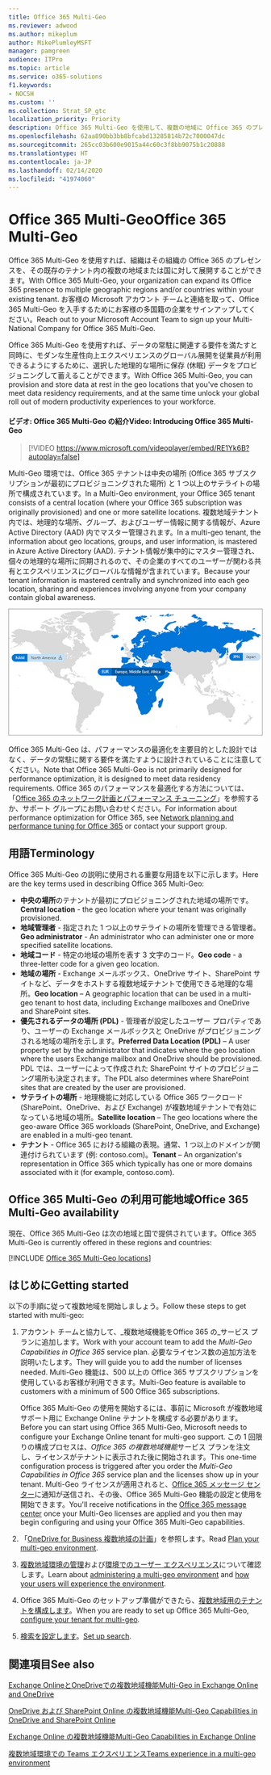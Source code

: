 ```yaml
---
title: Office 365 Multi-Geo
ms.reviewer: adwood
ms.author: mikeplum
author: MikePlumleyMSFT
manager: pamgreen
audience: ITPro
ms.topic: article
ms.service: o365-solutions
f1.keywords:
- NOCSH
ms.custom: ''
ms.collection: Strat_SP_gtc
localization_priority: Priority
description: Office 365 Multi-Geo を使用して、複数の地域に Office 365 のプレゼンスを展開します。
ms.openlocfilehash: 62aa890bb3bb8bfcabd13285814b72c7000047dc
ms.sourcegitcommit: 265cc03b600e9015a44c60c3f8bb9075b1c20888
ms.translationtype: HT
ms.contentlocale: ja-JP
ms.lasthandoff: 02/14/2020
ms.locfileid: "41974060"
---
```

# <a name="office-365-multi-geo"></a><span data-ttu-id="0dc69-103">Office 365 Multi-Geo</span><span class="sxs-lookup"><span data-stu-id="0dc69-103">Office 365 Multi-Geo</span></span>

<span data-ttu-id="0dc69-104">Office 365 Multi-Geo を使用すれば、組織はその組織の Office 365 のプレゼンスを、その既存のテナント内の複数の地域または国に対して展開することができます。</span><span class="sxs-lookup"><span data-stu-id="0dc69-104">With Office 365 Multi-Geo, your organization can expand its Office 365 presence to multiple geographic regions and/or countries within your existing tenant.</span></span> <span data-ttu-id="0dc69-105">お客様の Microsoft アカウント チームと連絡を取って、Office 365 Multi-Geo を入手するためにお客様の多国籍の企業をサインアップしてください。</span><span class="sxs-lookup"><span data-stu-id="0dc69-105">Reach out to your Microsoft Account Team to sign up your Multi-National Company for Office 365 Multi-Geo.</span></span>
  
<span data-ttu-id="0dc69-106">Office 365 Multi-Geo を使用すれば、データの常駐に関連する要件を満たすと同時に、モダンな生産性向上エクスペリエンスのグローバル展開を従業員が利用できるようにするために、選択した地理的な場所に保存 (休眠) データをプロビジョニングして蓄えることができます。</span><span class="sxs-lookup"><span data-stu-id="0dc69-106">With Office 365 Multi-Geo, you can provision and store data at rest in the geo locations that you've chosen to meet data residency requirements, and at the same time unlock your global roll out of modern productivity experiences to your workforce.</span></span>

#### <a name="video-introducing-office-365-multi-geo"></a><span data-ttu-id="0dc69-107">ビデオ: Office 365 Multi-Geo の紹介</span><span class="sxs-lookup"><span data-stu-id="0dc69-107">Video: Introducing Office 365 Multi-Geo</span></span>

> [!VIDEO https://www.microsoft.com/videoplayer/embed/RE1Yk6B?autoplay=false]

<span data-ttu-id="0dc69-108">Multi-Geo 環境では、Office 365 テナントは中央の場所 (Office 365 サブスクリプションが最初にプロビジョニングされた場所) と 1 つ以上のサテライトの場所で構成されています。</span><span class="sxs-lookup"><span data-stu-id="0dc69-108">In a Multi-Geo environment, your Office 365 tenant consists of a central location (where your Office 365 subscription was originally provisioned) and one or more satellite locations.</span></span> <span data-ttu-id="0dc69-109">複数地域テナント内では、地理的な場所、グループ、およびユーザー情報に関する情報が、Azure Active Directory (AAD) 内でマスター管理されます。</span><span class="sxs-lookup"><span data-stu-id="0dc69-109">In a multi-geo tenant, the information about geo locations, groups, and user information, is mastered in Azure Active Directory (AAD).</span></span> <span data-ttu-id="0dc69-110">テナント情報が集中的にマスター管理され、個々の地理的な場所に同期されるので、その企業のすべてのユーザーが関わる共有とエクスペリエンスにグローバルな情報が含まれています。</span><span class="sxs-lookup"><span data-stu-id="0dc69-110">Because your tenant information is mastered centrally and synchronized into each geo location, sharing and experiences involving anyone from your company contain global awareness.</span></span>

![SharePoint 管理センター メニューの複数地域マップのスクリーンショット](media/multi-geo-world-map.png)

<span data-ttu-id="0dc69-112">Office 365 Multi-Geo は、パフォーマンスの最適化を主要目的とした設計ではなく、データの常駐に関する要件を満たすように設計されていることに注意してください。</span><span class="sxs-lookup"><span data-stu-id="0dc69-112">Note that Office 365 Multi-Geo is not primarily designed for performance optimization, it is designed to meet data residency requirements.</span></span> <span data-ttu-id="0dc69-113">Office 365 のパフォーマンスを最適化する方法については、「[Office 365 のネットワーク計画とパフォーマンス チューニング](https://support.office.com/article/e5f1228c-da3c-4654-bf16-d163daee8848)」を参照するか、サポート グループにお問い合わせください。</span><span class="sxs-lookup"><span data-stu-id="0dc69-113">For information about performance optimization for Office 365, see [Network planning and performance tuning for Office 365](https://support.office.com/article/e5f1228c-da3c-4654-bf16-d163daee8848) or contact your support group.</span></span>

## <a name="terminology"></a><span data-ttu-id="0dc69-114">用語</span><span class="sxs-lookup"><span data-stu-id="0dc69-114">Terminology</span></span>

<span data-ttu-id="0dc69-115">Office 365 Multi-Geo の説明に使用される重要な用語を以下に示します。</span><span class="sxs-lookup"><span data-stu-id="0dc69-115">Here are the key terms used in describing Office 365 Multi-Geo:</span></span>

- <span data-ttu-id="0dc69-116">**中央の場所**のテナントが最初にプロビジョニングされた地域の場所です。</span><span class="sxs-lookup"><span data-stu-id="0dc69-116">**Central location** - the geo location where your tenant was originally provisioned.</span></span>
- <span data-ttu-id="0dc69-117">**地域管理者** - 指定された 1 つ以上のサテライトの場所を管理できる管理者。</span><span class="sxs-lookup"><span data-stu-id="0dc69-117">**Geo administrator** - An administrator who can administer one or more specified satellite locations.</span></span>
- <span data-ttu-id="0dc69-118">**地域コード** - 特定の地域の場所を表す 3 文字のコード。</span><span class="sxs-lookup"><span data-stu-id="0dc69-118">**Geo code** - a three-letter code for a given geo location.</span></span>
- <span data-ttu-id="0dc69-119">**地域の場所** - Exchange メールボックス、OneDrive サイト、SharePoint サイトなど、データをホストする複数地域テナントで使用できる地理的な場所。</span><span class="sxs-lookup"><span data-stu-id="0dc69-119">**Geo location** – A geographic location that can be used in a multi-geo tenant to host data, including Exchange mailboxes and OneDrive and SharePoint sites.</span></span>
- <span data-ttu-id="0dc69-120">**優先されるデータの場所 (PDL)** - 管理者が設定したユーザー プロパティであり、ユーザーの Exchange メールボックスと OneDrive がプロビジョニングされる地域の場所を示します。</span><span class="sxs-lookup"><span data-stu-id="0dc69-120">**Preferred Data Location (PDL)** – A user property set by the administrator that indicates where the geo location where the users Exchange mailbox and OneDrive should be provisioned.</span></span> <span data-ttu-id="0dc69-121">PDL では、ユーザーによって作成された SharePoint サイトのプロビジョニング場所も決定されます。</span><span class="sxs-lookup"><span data-stu-id="0dc69-121">The PDL also determines where SharePoint sites that are created by the user are provisioned.</span></span>
- <span data-ttu-id="0dc69-122">**サテライトの場所** - 地理機能に対応している Office 365 ワークロード (SharePoint、OneDrive、および Exchange) が複数地域テナントで有効になっている地域の場所。</span><span class="sxs-lookup"><span data-stu-id="0dc69-122">**Satellite location** – The geo locations where the geo-aware Office 365 workloads (SharePoint, OneDrive, and Exchange) are enabled in a multi-geo tenant.</span></span>
- <span data-ttu-id="0dc69-123">**テナント** - Office 365 における組織の表現。通常、1 つ以上のドメインが関連付けられています (例: contoso.com)。</span><span class="sxs-lookup"><span data-stu-id="0dc69-123">**Tenant** – An organization's representation in Office 365 which typically has one or more domains associated with it (for example, contoso.com).</span></span>

## <a name="office-365-multi-geo-availability"></a><span data-ttu-id="0dc69-124">Office 365 Multi-Geo の利用可能地域</span><span class="sxs-lookup"><span data-stu-id="0dc69-124">Office 365 Multi-Geo availability</span></span>

<span data-ttu-id="0dc69-125">現在、Office 365 Multi-Geo は次の地域と国で提供されています。</span><span class="sxs-lookup"><span data-stu-id="0dc69-125">Office 365 Multi-Geo is currently offered in these regions and countries:</span></span>

[!INCLUDE [Office 365 Multi-Geo locations](includes/office-365-multi-geo-locations.md)]

## <a name="getting-started"></a><span data-ttu-id="0dc69-126">はじめに</span><span class="sxs-lookup"><span data-stu-id="0dc69-126">Getting started</span></span>

<span data-ttu-id="0dc69-127">以下の手順に従って複数地域を開始しましょう。</span><span class="sxs-lookup"><span data-stu-id="0dc69-127">Follow these steps to get started with multi-geo:</span></span>

1. <span data-ttu-id="0dc69-128">アカウント チームと協力して、_複数地域機能をOffice 365 の_サービス プランに追加します。</span><span class="sxs-lookup"><span data-stu-id="0dc69-128">Work with your account team to add the _Multi-Geo Capabilities in Office 365_ service plan.</span></span> <span data-ttu-id="0dc69-129">必要なライセンス数の追加方法を説明いたします。</span><span class="sxs-lookup"><span data-stu-id="0dc69-129">They will guide you to add the number of licenses needed.</span></span> <span data-ttu-id="0dc69-130">Multi-Geo 機能は、500 以上の Office 365 サブスクリプションを使用しているお客様が利用できます。</span><span class="sxs-lookup"><span data-stu-id="0dc69-130">Multi-Geo feature is available to customers with a minimum of 500 Office 365 subscriptions.</span></span>

   <span data-ttu-id="0dc69-131">Office 365 Multi-Geo の使用を開始するには、事前に Microsoft が複数地域サポート用に Exchange Online テナントを構成する必要があります。</span><span class="sxs-lookup"><span data-stu-id="0dc69-131">Before you can start using Office 365 Multi-Geo, Microsoft needs to configure your Exchange Online tenant for multi-geo support.</span></span> <span data-ttu-id="0dc69-132">この 1 回限りの構成プロセスは、*Office 365 の複数地域機能*サービス プランを注文し、ライセンスがテナントに表示された後に開始されます。</span><span class="sxs-lookup"><span data-stu-id="0dc69-132">This one-time configuration process is triggered after you order the *Multi-Geo Capabilities in Office 365* service plan and the licenses show up in your tenant.</span></span> <span data-ttu-id="0dc69-133">Multi-Geo ライセンスが適用されると、[Office 365 メッセージ センター](https://support.office.com/article/38FB3333-BFCC-4340-A37B-DEDA509C2093)に通知が送信され、その後、Office 365 Multi-Geo 機能の設定と使用を開始できます。</span><span class="sxs-lookup"><span data-stu-id="0dc69-133">You'll receive notifications in the [Office 365 message center](https://support.office.com/article/38FB3333-BFCC-4340-A37B-DEDA509C2093) once your Multi-Geo licenses are applied and you then may begin configuring and using your Office 365 Multi-Geo capabilities.</span></span>

2. <span data-ttu-id="0dc69-134">「[OneDrive for Business 複数地域の計画](plan-for-multi-geo.md)」を参照します。</span><span class="sxs-lookup"><span data-stu-id="0dc69-134">Read [Plan your multi-geo environment](plan-for-multi-geo.md).</span></span>

3. <span data-ttu-id="0dc69-135">[複数地域環境の管理](administering-a-multi-geo-environment.md)および[環境でのユーザー エクスペリエンス](multi-geo-user-experience.md)について確認します。</span><span class="sxs-lookup"><span data-stu-id="0dc69-135">Learn about [administering a multi-geo environment](administering-a-multi-geo-environment.md) and [how your users will experience the environment](multi-geo-user-experience.md).</span></span>

4. <span data-ttu-id="0dc69-136">Office 365 Multi-Geo のセットアップ準備ができたら、[複数地域用のテナントを構成します](multi-geo-tenant-configuration.md)。</span><span class="sxs-lookup"><span data-stu-id="0dc69-136">When you are ready to set up Office 365 Multi-Geo, [configure your tenant for multi-geo](multi-geo-tenant-configuration.md).</span></span>

5. <span data-ttu-id="0dc69-137">[検索を設定します](configure-search-for-multi-geo.md)。</span><span class="sxs-lookup"><span data-stu-id="0dc69-137">[Set up search](configure-search-for-multi-geo.md).</span></span>

## <a name="see-also"></a><span data-ttu-id="0dc69-138">関連項目</span><span class="sxs-lookup"><span data-stu-id="0dc69-138">See also</span></span>

[<span data-ttu-id="0dc69-139">Exchange OnlineとOneDriveでの複数地域機能</span><span class="sxs-lookup"><span data-stu-id="0dc69-139">Multi-Geo in Exchange Online and OneDrive</span></span>](https://Aka.ms/GoMultiGeo)

[<span data-ttu-id="0dc69-140">OneDrive および SharePoint Online の複数地域機能</span><span class="sxs-lookup"><span data-stu-id="0dc69-140">Multi-Geo Capabilities in OneDrive and SharePoint Online</span></span>](https://docs.microsoft.com/office365/enterprise/multi-geo-capabilities-in-onedrive-and-sharepoint-online-in-office-365)

[<span data-ttu-id="0dc69-141">Exchange Online の複数地域機能</span><span class="sxs-lookup"><span data-stu-id="0dc69-141">Multi-Geo Capabilities in Exchange Online</span></span>](https://docs.microsoft.com/office365/enterprise/multi-geo-capabilities-in-exchange-online)

[<span data-ttu-id="0dc69-142">複数地域環境での Teams エクスペリエンス</span><span class="sxs-lookup"><span data-stu-id="0dc69-142">Teams experience in a multi-geo environment</span></span>](https://docs.microsoft.com/microsoftteams/teams-experience-o365odb-spo-multi-geo)
